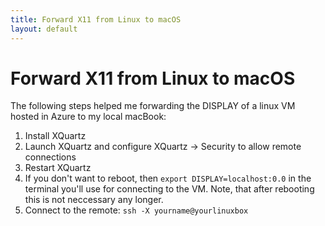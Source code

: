 ```yaml
---
title: Forward X11 from Linux to macOS
layout: default
---
```

# Forward X11 from Linux to macOS

The following steps helped me forwarding the DISPLAY of a linux VM hosted in Azure to my local macBook:

1. Install XQuartz
1. Launch XQuartz and configure XQuartz &rarr; Security to allow remote connections
1. Restart XQuartz
1. If you don't want to reboot, then `export DISPLAY=localhost:0.0` in the terminal you'll use for connecting to the VM. Note, that after rebooting this is not neccessary any longer.
1. Connect to the remote: `ssh -X yourname@yourlinuxbox`
